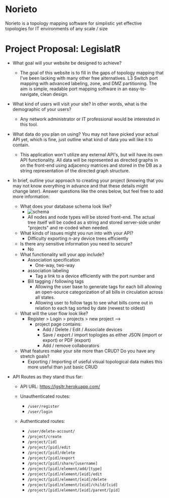 # Norieto

Norieto is a topology mapping software for simplistic yet effective topologies for IT environments of any scale / size

# Project Proposal: LegislatR

-    What goal will your website be designed to achieve?

     -    The goal of this website is to fill in the gaps of topology mapping that I've been lacking with many other free alternatives. L3 Switch port mapping with advanced labeling, zone, and DMZ partitioning. The aim is simple, readable port mapping software in an easy-to-navigate, clean design.

-    What kind of users will visit your site? In other words, what is the demographic of your users?

     -    Any network administrator or IT professional would be interested in this tool.

-    What data do you plan on using? You may not have picked your actual API yet, which is fine, just outline what kind of data you will like it to contain.

     -    This application won't utilize any external API's, but will have its own API functionality. All data will be represented as directed graphs in on the front-end using adjacency matrices and stored in the DB as a string representation of the directed graph structure.

-    In brief, outline your approach to creating your project (knowing that you may not know everything in advance and that these details might change later). Answer questions like the ones below, but feel free to add more information:

     -    What does your database schema look like?
          -    ![schema](https://i.imgur.com/Pqtz1kR.png)
          -    All nodes and node types will be stored front-end. The actual tree itself will be coded as a string and stored server-side under "projects" and re-coded when needed.
     -    What kinds of issues might you run into with your API?
          -    Difficulty exporting n-ary device trees efficiently
     -    Is there any sensitive information you need to secure?
          -    No
     -    What functionality will your app include?
          -    Association specification
               -    One-way, two-way
          -    association labeling
               -    Tag a link to a device efficiently with the port number and
          -    Bill tagging / following tags
               -    Allowing the user base to generate tags for each bill allowing an open-source categorization of all bills in circulation across all states.
               -    Allowing user to follow tags to see what bills come out in relation to each tag sorted by date (newest to oldest)
     -    What will the user flow look like?
          -    Register > Login > projects > new project -->
               -    project page contains:
                    -    Add / Delete / Edit / Associate devices
                    -    Save / export / import toplogies as either JSON (import or export) or PDF (export)
                    -    Add / remove collaborators
     -    What features make your site more than CRUD? Do you have any stretch goals?
          -    Exporting / Importing of useful visual topological data makes this more useful than just basic CRUD

-    API Routes as they stand thus far:

     -    API URL: https://lgsltr.herokuapp.com/

     -    Unauthenticated routes:
          -    `/user/register`
          -    `/user/login`
     -    Authenticated routes:
          -    `/user/delete-account/`
          -    `/project/create`
          -    `/project/[id]`
          -    `/project/[pid]/edit`
          -    `/project/[pid]/delete`
          -    `/project/[pid]/export`
          -    `/project/[pid]/share/[username]`
          -    `/project/[pid]/element/add/[type]`
          -    `/project/[pid]/element/[eid]/edit`
          -    `/project/[pid]/element/[eid]/delete`
          -    `/project/[pid]/element/[eid]/child/[cid]`
          -    `/project/[pid]/element/[eid]/parent/[pid]`
